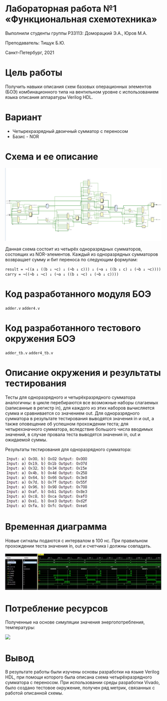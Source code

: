 <!-- федеральное государственное автономное образовательное учреждение высшего образования
«Национальный исследовательский университет ИТМО» -->

# Лабораторная работа №1 &laquo;Функциональная схемотехника&raquo;

Выполнили студенты группы P33113:  Доморацкий Э.А., Юров М.А.

Преподаватель: Тищук Б.Ю.

Санкт-Петербург, 2021

Цель работы
=======

Получить навыки описания схем базовых операционных элементов (БОЭ) комбинационного типа на вентильном уровне с использованием языка описания аппаратуры Verilog HDL.

Вариант
=======

-   Четырехразрядный двоичный сумматор с переносом
-   Базис - NOR

Схема и ее описание
===================

![](./scheme.png)

Данная схема состоит из четырёх одноразрядных сумматоров, состоящих из NOR-элементов. Каждый из одноразрядных сумматоров возвращает сумму и бит переноса по следующим формулам:

```
result = ¬((a ↓ ((b ↓ ¬c) ↓ (¬b ↓ c))) ↓ (¬a ↓ ((b ↓ c) ↓ (¬b ↓ ¬c))))
carry = ¬((¬b ↓ ¬c) ↓ (¬a ↓ ((b ↓ ¬c) ↓ (¬b ↓ c))))
```


Код разработанного модуля БОЭ
==============================

`adder.v`
`adder4.v`


Код разработанного тестового окружения БОЭ
==========================================

`adder_tb.v`
`adder4_tb.v`

Описание окружения и результаты тестирования
============================================

Тесты для одноразрядного и четырёхразрядного сумматора аналогичны: в цикле перебираются все возможные наборы слагаемых (записанные в регистр in), для каждого из этих наборов вычисляется сумма и сравнивается со значением out.
Для одноразрядного сумматора в результате тестирования выводятся значения in и out, а также оповещение об успешном прохождении теста; для четырехзначного сумматора, вследствие большого числа вводимых значений, в случае провала теста выводятся значения in, out и ожидаемой суммы.

Результаты тестирования для одноразрядного сумматора:

![](./test1.png)

Временная диаграмма
===================

Новые сигналы подаются с интервалом в 100 нс. При правильном прохождении теста значения in, out и счетчика i должны совпадать.

![](./time.png)


Потребление ресурсов
====================

Полученные на основе симуляции значения энергопотребления, температуры:

![](./power.png)

Вывод
=====

В результате работы были изучены основы разработки на языке Verilog HDL, при помощи которого была описана схема четырёхразрядного сумматора с переносом. При использовании среды разработки Vivado, было создано тестовое окружение, получен ряд метрик, связанных с работой описанной схемы.
